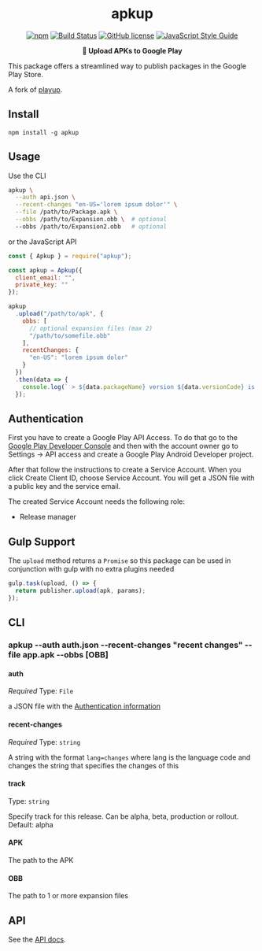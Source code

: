 <h1 align="center">apkup</h1>

<p align="center">
<a href="https://www.npmjs.com/package/apkup"><img src="https://img.shields.io/npm/v/apkup.svg?style=flat" alt="npm"></a>
<a href="https://travis-ci.org/Filiosoft/apkup"><img src="https://travis-ci.org/Filiosoft/apkup.svg?branch=master" alt="Build Status"></a>
<a href="https://coveralls.io/github/filiosoft/apkup?branch=master"><img src="https://coveralls.io/repos/filiosoft/apkup/badge.svg?branch=master&service=github" alt="GitHub license"></a>
<a href="https://standardjs.com"><img src="https://img.shields.io/badge/code_style-standard-brightgreen.svg" alt="JavaScript Style Guide"></a>

</p>
<p align="center"><b>🚀 Upload APKs to Google Play</b></p>

This package offers a streamlined way to publish packages in the Google Play Store.

A fork of [playup](https://github.com/jeduan/playup).

## Install

```
npm install -g apkup
```

## Usage

Use the CLI

```bash
apkup \
  --auth api.json \
  --recent-changes "en-US='lorem ipsum dolor'" \
  --file /path/to/Package.apk \
  --obbs /path/to/Expansion.obb \  # optional
  --obbs /path/to/Expansion2.obb   # optional
```

or the JavaScript API

```javascript
const { Apkup } = require("apkup");

const apkup = Apkup({
  client_email: "",
  private_key: ""
});

apkup
  .upload("/path/to/apk", {
    obbs: [
      // optional expansion files (max 2)
      "/path/to/somefile.obb"
    ],
    recentChanges: {
      "en-US": "lorem ipsum dolor"
    }
  })
  .then(data => {
    console.log(` > ${data.packageName} version ${data.versionCode} is up!`);
  });
```

## Authentication

First you have to create a Google Play API Access. To do that go to the
[Google Play Developer Console](https://play.google.com/apps/publish) and then
with the account owner go to Settings -> API access and create a Google Play
Android Developer project.

After that follow the instructions to create a Service Account.
When you click Create Client ID, choose Service Account. You will get a JSON file
with a public key and the service email.

The created Service Account needs the following role:

- Release manager

## Gulp Support

The `upload` method returns a `Promise` so this package can be used in conjunction with gulp with no extra plugins needed

```javascript
gulp.task(upload, () => {
  return publisher.upload(apk, params);
});
```

## CLI

### apkup --auth auth.json --recent-changes "recent changes" --file app.apk --obbs [OBB]

#### auth

_Required_
Type: `File`

a JSON file with the [Authentication information](#authentication)

#### recent-changes

_Required_
Type: `string`

A string with the format `lang=changes` where lang is the language code and changes the string that specifies the changes of this

#### track

Type: `string`

Specify track for this release. Can be alpha, beta, production or rollout. Default: alpha

#### APK

The path to the APK

#### OBB

The path to 1 or more expansion files

## API

See the [API docs](https://oss.filiosoft.com/apkup).
